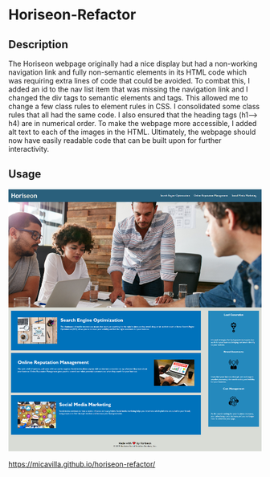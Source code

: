 # Horiseon-Refactor

## Description
The Horiseon webpage originally had a nice display but had a non-working navigation link and fully non-semantic elements in its HTML code which was requiring extra lines of code that could be avoided. To combat this, I added an id to the nav list item that was missing the navigation link and I changed the div tags to semantic elements and tags. This allowed me to change a few class rules to element rules in CSS. I consolidated some class rules that all had the same code. I also ensured that the heading tags (h1--> h4) are in numerical order. To make the webpage more accessible, I added alt text to each of the images in the HTML. Ultimately, the webpage should now have easily readable code that can be built upon for further interactivity.

## Usage
![webpage screenshot](assets/images/screencapture-micavilla-github-io-horiseon-refactor-2023-06-23-14_36_35.png)

https://micavilla.github.io/horiseon-refactor/
